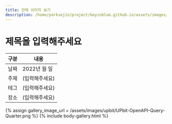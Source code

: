 ```yaml
---
title: 전체 이미지 보기
description: /home/parksejin/project/boyinblue.github.io/assets/images/upbit
---
```



제목을 입력해주세요
===


|구분|내용|
|---|---|
|날짜|2022년 월 일|
|주제|(입력해주세요)|
|테그|(입력해주세요)|
|장소|(입력해주세요)|


{% assign gallery_image_url = /assets/images/upbit/UPbit-OpenAPI-Query-Quarter.png %}
{% include body-gallery.html %}
